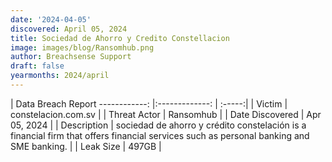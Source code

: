 ```yaml
---
date: '2024-04-05'
discovered: April 05, 2024
title: Sociedad de Ahorro y Credito Constellacion
image: images/blog/Ransomhub.png
author: Breachsense Support
draft: false
yearmonths: 2024/april
---
```



| Data Breach Report
------------:     |:-------------:    | :-----:|
| Victim      | constelacion.com.sv      | 
| Threat Actor      | Ransomhub      | 
| Date Discovered      | Apr 05, 2024      | 
| Description      | sociedad de ahorro y crédito constelación is a financial firm that offers financial services such as personal banking and SME banking.      | 
| Leak Size      | 497GB      | 

